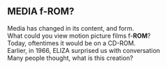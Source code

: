 ## MEDIA f-ROM?  

Media has changed in its content, and form.  
What could you view motion picture films f-**ROM**?  
Today, oftentimes it would be on a CD-ROM.    
Earlier, in 1966, ELIZA surprised us with conversation    
Many people thought, what is this creation?  
